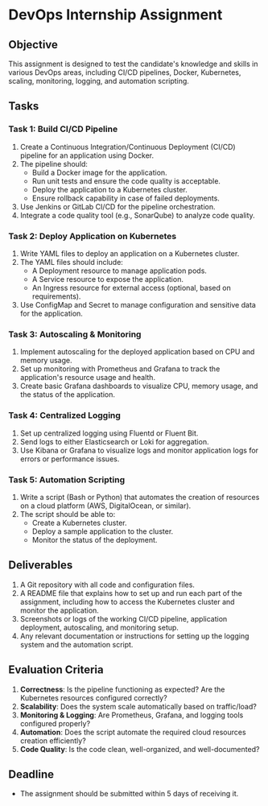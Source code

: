 # DevOps Internship Assignment

## Objective
This assignment is designed to test the candidate's knowledge and skills in various DevOps areas, including CI/CD pipelines, Docker, Kubernetes, scaling, monitoring, logging, and automation scripting.

## Tasks

### Task 1: Build CI/CD Pipeline
1. Create a Continuous Integration/Continuous Deployment (CI/CD) pipeline for an application using Docker.
2. The pipeline should:
   - Build a Docker image for the application.
   - Run unit tests and ensure the code quality is acceptable.
   - Deploy the application to a Kubernetes cluster.
   - Ensure rollback capability in case of failed deployments.
3. Use Jenkins or GitLab CI/CD for the pipeline orchestration.
4. Integrate a code quality tool (e.g., SonarQube) to analyze code quality.

### Task 2: Deploy Application on Kubernetes
1. Write YAML files to deploy an application on a Kubernetes cluster.
2. The YAML files should include:
   - A Deployment resource to manage application pods.
   - A Service resource to expose the application.
   - An Ingress resource for external access (optional, based on requirements).
3. Use ConfigMap and Secret to manage configuration and sensitive data for the application.

### Task 3: Autoscaling & Monitoring
1. Implement autoscaling for the deployed application based on CPU and memory usage.
2. Set up monitoring with Prometheus and Grafana to track the application's resource usage and health.
3. Create basic Grafana dashboards to visualize CPU, memory usage, and the status of the application.

### Task 4: Centralized Logging
1. Set up centralized logging using Fluentd or Fluent Bit.
2. Send logs to either Elasticsearch or Loki for aggregation.
3. Use Kibana or Grafana to visualize logs and monitor application logs for errors or performance issues.

### Task 5: Automation Scripting
1. Write a script (Bash or Python) that automates the creation of resources on a cloud platform (AWS, DigitalOcean, or similar).
2. The script should be able to:
   - Create a Kubernetes cluster.
   - Deploy a sample application to the cluster.
   - Monitor the status of the deployment.

## Deliverables
1. A Git repository with all code and configuration files.
2. A README file that explains how to set up and run each part of the assignment, including how to access the Kubernetes cluster and monitor the application.
3. Screenshots or logs of the working CI/CD pipeline, application deployment, autoscaling, and monitoring setup.
4. Any relevant documentation or instructions for setting up the logging system and the automation script.

## Evaluation Criteria
1. **Correctness**: Is the pipeline functioning as expected? Are the Kubernetes resources configured correctly?
2. **Scalability**: Does the system scale automatically based on traffic/load?
3. **Monitoring & Logging**: Are Prometheus, Grafana, and logging tools configured properly?
4. **Automation**: Does the script automate the required cloud resources creation efficiently?
5. **Code Quality**: Is the code clean, well-organized, and well-documented?

## Deadline
- The assignment should be submitted within 5 days of receiving it.
